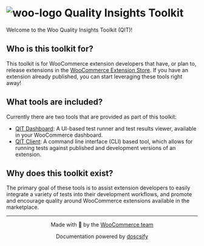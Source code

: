 # ![woo-logo](https://woocommerce.com/wp-content/themes/woo/images/logo-woocommerce-bubble.svg ":size=70") Quality Insights Toolkit

Welcome to the Woo Quality Insights Toolkit (QIT)!

## Who is this toolkit for?

This toolkit is for WooCommerce extension developers that have, or plan to, release extensions in the [WooCommerce Extension Store](https://woocommerce.com/products/). If you have an extension already published, you can start leveraging these tools right away!

## What tools are included?

Currently there are two tools that are provided as part of this toolkit:

- [QIT Dashboard](dashboard/getting-started.md): A UI-based test runner and test results viewer, available in your WooCommerce dashboard.
- [QIT Client](client/README.md): A command line interface (CLI) based tool, which allows for running tests against published and development versions of an extension.

## Why does this toolkit exist?

The primary goal of these tools is to assist extension developers to easily integrate a variety of tests into their development workflows, and promote and encourage quality around WooCommerce extensions available in the marketplace.

---

<p align="center">Made with 💜 by the <a href="https://woocommerce.github.io/">WooCommerce team</a></p>

<p align="center">Documentation powered by <a href="https://docsify.js.org/">doscsify</a></p>